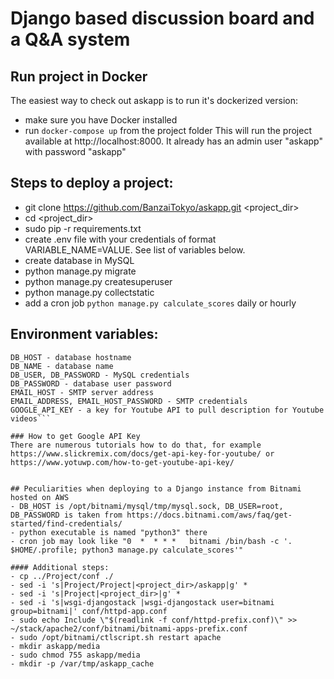 # Django based discussion board and a Q&amp;A system

## Run project in Docker
The easiest way to check out askapp is to run it's dockerized version:
- make sure you have Docker installed
- run `docker-compose up` from the project folder
This will run the project available at http://localhost:8000. 
It already has an admin user "askapp" with password "askapp"

## Steps to deploy a project:
- git clone https://github.com/BanzaiTokyo/askapp.git <project_dir>
- cd <project_dir>
- sudo pip -r requirements.txt
- create .env file with your credentials of format VARIABLE_NAME=VALUE. See list of variables below.
- create database in MySQL
- python manage.py migrate
- python manage.py createsuperuser
- python manage.py collectstatic
- add a cron job `python manage.py calculate_scores` daily or hourly

## Environment variables:
```DJANGO_SECRET - any random string, a secret key used internally by Django security mechanisms
DB_HOST - database hostname
DB_NAME - database name
DB_USER, DB_PASSWORD - MySQL credentials
DB_PASSWORD - database user password
EMAIL_HOST - SMTP server address
EMAIL_ADDRESS, EMAIL_HOST_PASSWORD - SMTP credentials
GOOGLE_API_KEY - a key for Youtube API to pull description for Youtube videos```

### How to get Google API Key
There are numerous tutorials how to do that, for example
https://www.slickremix.com/docs/get-api-key-for-youtube/ or https://www.yotuwp.com/how-to-get-youtube-api-key/


## Peculiarities when deploying to a Django instance from Bitnami hosted on AWS
- DB_HOST is /opt/bitnami/mysql/tmp/mysql.sock, DB_USER=root, DB_PASSWORD is taken from https://docs.bitnami.com/aws/faq/get-started/find-credentials/
- python executable is named "python3" there
- cron job may look like "0  *  * * *   bitnami /bin/bash -c '. $HOME/.profile; python3 manage.py calculate_scores'"

#### Additional steps:
- cp ../Project/conf ./
- sed -i 's|Project/Project|<project_dir>/askapp|g' *
- sed -i 's|Project|<project_dir>|g' *
- sed -i 's|wsgi-djangostack |wsgi-djangostack user=bitnami group=bitnami|' conf/httpd-app.conf
- sudo echo Include \"$(readlink -f conf/httpd-prefix.conf)\" >> ~/stack/apache2/conf/bitnami/bitnami-apps-prefix.conf
- sudo /opt/bitnami/ctlscript.sh restart apache
- mkdir askapp/media
- sudo chmod 755 askapp/media
- mkdir -p /var/tmp/askapp_cache

